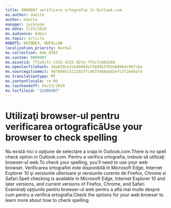 ```yaml
---
title: 8000007 verificare ortografie în Outlook.com
ms.author: daeite
author: daeite
manager: jackiesm
ms.date: 2/23/2018
ms.audience: Admin
ms.topic: article
ROBOTS: NOINDEX, NOFOLLOW
localization_priority: Normal
ms.collection: Adm_O365
ms.custom: 8000007
ms.assetid: 7f2a5cfc-c555-4325-927e-7f3c7c884200
ms.openlocfilehash: 3da029ce22ed0484af38d953f83eb89bdc96fcba
ms.sourcegitcommit: 9d78905c512192ffc4675468abd2efc5f2e4baf4
ms.translationtype: MT
ms.contentlocale: ro-RO
ms.lasthandoff: 04/23/2019
ms.locfileid: "32408407"
---
```

# <a name="use-your-browser-to-check-spelling"></a><span data-ttu-id="7a2f3-102">Utilizaţi browser-ul pentru verificarea ortografică</span><span class="sxs-lookup"><span data-stu-id="7a2f3-102">Use your browser to check spelling</span></span>

<span data-ttu-id="7a2f3-103">Nu există nici o opţiune de selectare a vraja în Outlook.com.</span><span class="sxs-lookup"><span data-stu-id="7a2f3-103">There is no spell check option in Outlook.com.</span></span> <span data-ttu-id="7a2f3-104">Pentru a verifica ortografia, trebuie să utilizaţi browser-ul web.</span><span class="sxs-lookup"><span data-stu-id="7a2f3-104">To check your spelling, you'll need to use your web browser.</span></span> <span data-ttu-id="7a2f3-105">Verificarea ortografiei este disponibilă în Microsoft Edge, Internet Explorer 10 şi versiunile ulterioare și versiunile curente de Firefox, Chrome si Safari.</span><span class="sxs-lookup"><span data-stu-id="7a2f3-105">Spell checking is available in Microsoft Edge, Internet Explorer 10 and later versions, and current versions of Firefox, Chrome, and Safari.</span></span> <span data-ttu-id="7a2f3-106">Examinaţi opţiunile pentru browser-ul web pentru a afla mai multe despre cum pentru a verifica ortografia.</span><span class="sxs-lookup"><span data-stu-id="7a2f3-106">Check the options for your web browser to learn more about how to check spelling.</span></span>
  

